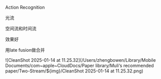 Action Recognition

光流

空间流和时间流

效果好

用late fusion做合并

![CleanShot 2025-01-14 at 11.25.32](/Users/zhengbowen/Library/Mobile Documents/com~apple~CloudDocs/Paper library/Muli‘s recommended paper/Two-Stream/${img}/CleanShot 2025-01-14 at 11.25.32.png)